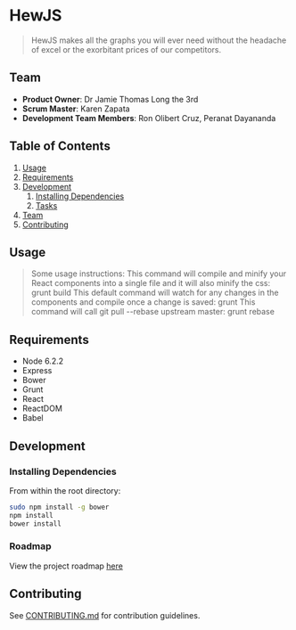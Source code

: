 # HewJS

> HewJS makes all the graphs you will ever need without the headache of excel or the exorbitant prices of our competitors.

## Team

  - __Product Owner__: Dr Jamie Thomas Long the 3rd
  - __Scrum Master__: Karen Zapata
  - __Development Team Members__: Ron Olibert Cruz, Peranat Dayananda

## Table of Contents

1. [Usage](#Usage)
1. [Requirements](#requirements)
1. [Development](#development)
    1. [Installing Dependencies](#installing-dependencies)
    1. [Tasks](#tasks)
1. [Team](#team)
1. [Contributing](#contributing)

## Usage

> Some usage instructions:
> This command will compile and minify your React components into a single file and it will also
> minify the css:
> grunt build
> This default command will watch for any changes in the components and compile once a change is saved:
> grunt
> This command will call git pull --rebase upstream master:
> grunt rebase

## Requirements

- Node 6.2.2
- Express
- Bower
- Grunt
- React
- ReactDOM
- Babel

## Development

### Installing Dependencies

From within the root directory:

```sh
sudo npm install -g bower
npm install
bower install
```

### Roadmap

View the project roadmap [here](https://github.com/bulbasaur-HRR17/bulbasaur-HRR17/issues)


## Contributing

See [CONTRIBUTING.md](CONTRIBUTING.md) for contribution guidelines.